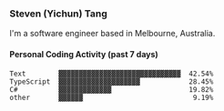 ### Steven (Yichun) Tang

I'm a software engineer based in Melbourne, Australia.

#### Personal Coding Activity (past 7 days)
```
Text        ▓▓▓▓▓▓▓▓▓▓▓▓▓▓▓▓▓▓▓▓▓▓▓▓▓▓▓▓▓▓  42.54%
TypeScript  ▓▓▓▓▓▓▓▓▓▓▓▓▓▓▓▓▓▓▓▓            28.45%
C#          ▓▓▓▓▓▓▓▓▓▓▓▓▓                   19.82%
other       ▓▓▓▓▓▓                           9.19%
```
